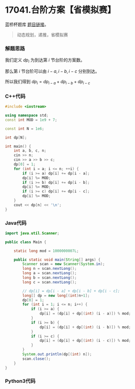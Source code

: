 # 17041.台阶方案【省模拟赛】

蓝桥杯题库 [题目链接](https://www.lanqiao.cn/problems/17041/learning/)。

> 动态规划，递推，省模拟赛

### 解题思路

我们定义 $dp_i$ 为到达第 $i$ 节台阶的方案数。

那么第 $i$ 节台阶可以由 $i-a,i-b,i-c$ 分别到达。

所以我们得到 $dp_i = dp_{i-a} + dp_{i-b} + dp_{i-c}$

### C++代码

```c++
#include <iostream>

using namespace std;
const int MOD = 1e9 + 7;

const int N = 1e6;

int dp[N];

int main() {
    int a, b, c, n;
    cin >> n;
    cin >> a >> b >> c;
    dp[0] = 1;
    for (int i = a; i <= n; ++i) {
        if (i >= a) dp[i] += dp[i - a];
        dp[i] %= MOD;
        if (i >= b) dp[i] += dp[i - b];
        dp[i] %= MOD;
        if (i >= c) dp[i] += dp[i - c];
        dp[i] %= MOD;
    }
    cout << dp[n] << '\n';
}
```

### Java代码

```java
import java.util.Scanner;

public class Main {

    static long mod = 1000000007L;

    public static void main(String[] args) {
        Scanner scan = new Scanner(System.in);
        long n = scan.nextLong();
        long a = scan.nextLong();
        long b = scan.nextLong();
        long c = scan.nextLong();

        // dp[i] = dp[i - a] + dp[i - b] + dp[i - c];
        long[] dp = new long[(int)n+1];
        dp[0] = 1;
        for (int i = 1; i <= n; i++) {
            if (i >= a) {
                dp[i] = (dp[i] + dp[(int) (i - a)]) % mod;
            }
            if (i >= b) {
                dp[i] = (dp[i] + dp[(int) (i - b)]) % mod;
            }
            if (i >= c) {
                dp[i] = (dp[i] + dp[(int) (i - c)]) % mod;
            }
        }
        System.out.println(dp[(int) n]);
        scan.close();
    }
}
```

### Python3代码